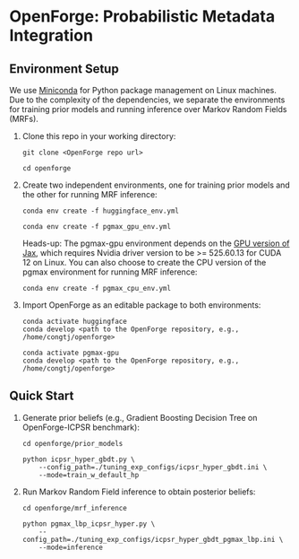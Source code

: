 # OpenForge: Probabilistic Metadata Integration

## Environment Setup
We use [Miniconda](https://docs.conda.io/projects/miniconda/en/latest/) for Python package management on Linux machines. Due to the complexity of the dependencies, we separate the environments for training prior models and running inference over Markov Random Fields (MRFs).

1. Clone this repo in your working directory:

    ```
    git clone <OpenForge repo url>
    ```
    
    ```
    cd openforge
    ```

2. Create two independent environments, one for training prior models and the other for running MRF inference:

    ```
    conda env create -f huggingface_env.yml
    ```

    ```
    conda env create -f pgmax_gpu_env.yml
    ```

    Heads-up: The pgmax-gpu environment depends on the [GPU version of Jax](https://jax.readthedocs.io/en/latest/installation.html), which requires Nvidia driver version to be >= 525.60.13 for CUDA 12 on Linux. You can also choose to create the CPU version of the pgmax environment for running MRF inference:
    
    ```
    conda env create -f pgmax_cpu_env.yml
    ```


3. Import OpenForge as an editable package to both environments:

    ```
    conda activate huggingface
    conda develop <path to the OpenForge repository, e.g., /home/congtj/openforge>
    ```

    ```
    conda activate pgmax-gpu
    conda develop <path to the OpenForge repository, e.g., /home/congtj/openforge>
    ```


## Quick Start
1. Generate prior beliefs (e.g., Gradient Boosting Decision Tree on OpenForge-ICPSR benchmark):
    ```
    cd openforge/prior_models

    python icpsr_hyper_gbdt.py \
        --config_path=./tuning_exp_configs/icpsr_hyper_gbdt.ini \
        --mode=train_w_default_hp
    ```

2. Run Markov Random Field inference to obtain posterior beliefs:
    ```
    cd openforge/mrf_inference

    python pgmax_lbp_icpsr_hyper.py \
        --config_path=./tuning_exp_configs/icpsr_hyper_gbdt_pgmax_lbp.ini \
        --mode=inference
    ```
